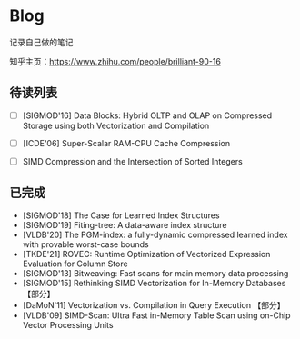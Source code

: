 # Blog

记录自己做的笔记

知乎主页：https://www.zhihu.com/people/brilliant-90-16





## 待读列表

- [ ] [SIGMOD'16] Data Blocks: Hybrid OLTP and OLAP on Compressed Storage using both Vectorization and Compilation
- [ ] [ICDE'06] Super-Scalar RAM-CPU Cache Compression
- [ ] SIMD Compression and the Intersection of Sorted Integers



## 已完成

- [SIGMOD'18] The Case for Learned Index Structures
- [SIGMOD'19] Fiting-tree: A data-aware index structure
- [VLDB'20] The PGM-index: a fully-dynamic compressed learned index with provable worst-case bounds
- [TKDE'21] ROVEC: Runtime Optimization of Vectorized Expression Evaluation for Column Store
- [SIGMOD'13] Bitweaving: Fast scans for main memory data processing
- [SIGMOD'15] Rethinking SIMD Vectorization for In-Memory Databases 【部分】
- [DaMoN'11] Vectorization vs. Compilation in Query Execution 【部分】
- [VLDB'09] SIMD-Scan: Ultra Fast in-Memory Table Scan using on-Chip Vector Processing Units
